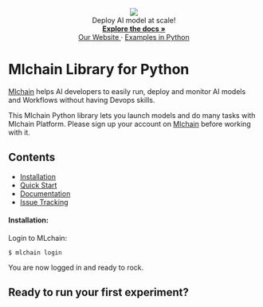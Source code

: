 <p align="center">
  <a href="https://mlchain.ml" target="_blank">
    <img src="https://i.imgur.com/oAMint7l.png" target="_blank" />
  </a><br>
  Deploy AI model at scale! <br>
  <a href="https://mlchain.ml/documentation/python/getting-started/" target="_blank">
    <strong> Explore the docs » </strong>
  </a> <br>
  <a href="https://mlchain.ml" target="_blank"> Our Website </a>
    ·
  <a href="https://github.com/techainer/examples-python" target="_blank"> Examples in Python </a>
</p>

# Mlchain Library for Python

[Mlchain](https://mlchain.ml) helps AI developers to easily run, deploy and monitor AI models and Workflows without having Devops skills.

This Mlchain Python library lets you launch models and do many tasks with Mlchain Platform. Please sign up your account on [Mlchain](https://mlchain.ml) before working with it.

## Contents

- [Installation]()
- [Quick Start]()
- [Documentation]()
- [Issue Tracking]()

#### Installation:

Login to MLchain:

```
$ mlchain login
```



You are now logged in and ready to rock.

Ready to run your first experiment?
-----------------------------------
```
